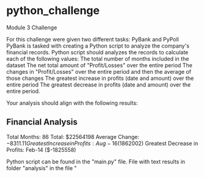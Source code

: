 # python_challenge
Module 3 Challenge

For this challenge were given two different tasks: PyBank and PyPoll 
PyBank is tasked with creating a Python script to analyze the company's financial records. Python script should analyzes the records to calculate each of the following values:
The total number of months included in the dataset
The net total amount of "Profit/Losses" over the entire period
The changes in "Profit/Losses" over the entire period and then the average of those changes
The greatest increase in profits (date and amount) over the entire period
The greatest decrease in profits (date and amount) over the entire period.

Your analysis should align with the following results:

Financial Analysis
----------------------------
Total Months: 86
Total: $22564198
Average Change: $-8311.11
Greatest Increase in Profits: Aug-16 ($1862002)
Greatest Decrease in Profits: Feb-14 ($-1825558)

Python script can be found in the "main.py" file. File with text results in folder "analysis" in the file "
